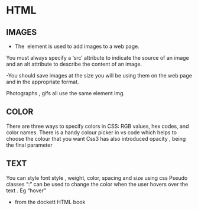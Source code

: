 # HTML

 

## IMAGES

 

- The <img> element is used to add images to a web page.

 

You must always specify a ‘src’ attribute to indicate the source of an image and an alt attribute to describe the content of an image.
 

-You should save images at the size you will be using them on the web page and in the appropriate format.

 

Photographs , gifs all use the same element img.
 

 

## COLOR

 

There are three ways to specify colors in CSS:  RGB values, hex codes, and color names.
There is a handy colour picker in vs code which helps to choose the colour that you want
Css3 has also introduced opacity , being the final parameter
 

## TEXT

 

You can style font style , weight, color, spacing and size using css
Pseudo classes “:” can be used to change the color when the user hovers over the text . Eg “hover”
- from the dockett HTML book